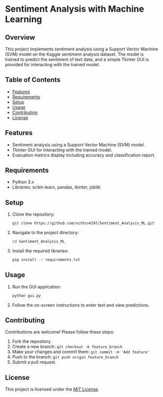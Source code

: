 
# Sentiment Analysis with Machine Learning

## Overview

This project implements sentiment analysis using a Support Vector Machine (SVM) model on the Kaggle sentiment analysis dataset. The model is trained to predict the sentiment of text data, and a simple Tkinter GUI is provided for interacting with the trained model.

## Table of Contents

- [Features](#features)
- [Requirements](#requirements)
- [Setup](#setup)
- [Usage](#usage)
- [Contributing](#contributing)
- [License](#license)

## Features

- Sentiment analysis using a Support Vector Machine (SVM) model.
- Tkinter GUI for interacting with the trained model.
- Evaluation metrics display including accuracy and classification report.

## Requirements

- Python 3.x
- Libraries: scikit-learn, pandas, tkinter, joblib

## Setup

1. Clone the repository:

    ```bash
    git clone https://github.com/nithin4197/Sentiment_Analysis_ML.git
    ```

2. Navigate to the project directory:

    ```bash
    cd Sentiment_Analysis_ML
    ```

3. Install the required libraries:

    ```bash
    pip install -r requirements.txt
    ```

## Usage


1. Run the GUI application:

    ```bash
    python gui.py
    ```

2. Follow the on-screen instructions to enter text and view predictions.

## Contributing

Contributions are welcome! Please follow these steps:

1. Fork the repository.
2. Create a new branch: `git checkout -b feature_branch`
3. Make your changes and commit them: `git commit -m 'Add feature'`
4. Push to the branch: `git push origin feature_branch`
5. Submit a pull request.

## License

This project is licensed under the [MIT License](LICENSE).
